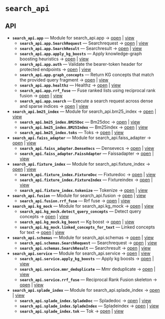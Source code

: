 # `search_api`

<!-- START doctoc generated TOC please keep comment here to allow auto update -->
<!-- END doctoc generated TOC please keep comment here to allow auto update -->

## API
- **`search_api.app`** — Module for search_api.app → [open](./app.py:1:1) | [view](https://github.com/paul-heyse/kgfoundry/blob/0158375af4dd3ecccea4eb2e12a69dcba52db136/src/search_api/app.py#L1)
  - **`search_api.app.SearchRequest`** — Searchrequest → [open](./schemas.py:13:1) | [view](https://github.com/paul-heyse/kgfoundry/blob/0158375af4dd3ecccea4eb2e12a69dcba52db136/src/search_api/schemas.py#L13-L19)
  - **`search_api.app.SearchResult`** — Searchresult → [open](./schemas.py:22:1) | [view](https://github.com/paul-heyse/kgfoundry/blob/0158375af4dd3ecccea4eb2e12a69dcba52db136/src/search_api/schemas.py#L22-L32)
  - **`search_api.app.apply_kg_boosts`** — Apply knowledge-graph boosting heuristics → [open](./app.py:149:1) | [view](https://github.com/paul-heyse/kgfoundry/blob/0158375af4dd3ecccea4eb2e12a69dcba52db136/src/search_api/app.py#L149-L190)
  - **`search_api.app.auth`** — Validate the bearer-token header for protected endpoints → [open](./app.py:90:1) | [view](https://github.com/paul-heyse/kgfoundry/blob/0158375af4dd3ecccea4eb2e12a69dcba52db136/src/search_api/app.py#L90-L109)
  - **`search_api.app.graph_concepts`** — Return KG concepts that match the provided query fragment → [open](./app.py:261:1) | [view](https://github.com/paul-heyse/kgfoundry/blob/0158375af4dd3ecccea4eb2e12a69dcba52db136/src/search_api/app.py#L261-L279)
  - **`search_api.app.healthz`** — Healthz → [open](./app.py:112:1) | [view](https://github.com/paul-heyse/kgfoundry/blob/0158375af4dd3ecccea4eb2e12a69dcba52db136/src/search_api/app.py#L112-L124)
  - **`search_api.app.rrf_fuse`** — Fuse ranked lists using reciprocal rank fusion → [open](./app.py:127:1) | [view](https://github.com/paul-heyse/kgfoundry/blob/0158375af4dd3ecccea4eb2e12a69dcba52db136/src/search_api/app.py#L127-L146)
  - **`search_api.app.search`** — Execute a search request across dense and sparse indices → [open](./app.py:193:1) | [view](https://github.com/paul-heyse/kgfoundry/blob/0158375af4dd3ecccea4eb2e12a69dcba52db136/src/search_api/app.py#L193-L258)
- **`search_api.bm25_index`** — Module for search_api.bm25_index → [open](./bm25_index.py:1:1) | [view](https://github.com/paul-heyse/kgfoundry/blob/0158375af4dd3ecccea4eb2e12a69dcba52db136/src/search_api/bm25_index.py#L1)
  - **`search_api.bm25_index.BM25Doc`** — Bm25doc → [open](./bm25_index.py:39:1) | [view](https://github.com/paul-heyse/kgfoundry/blob/0158375af4dd3ecccea4eb2e12a69dcba52db136/src/search_api/bm25_index.py#L39-L48)
  - **`search_api.bm25_index.BM25Index`** — Bm25index → [open](./bm25_index.py:51:1) | [view](https://github.com/paul-heyse/kgfoundry/blob/0158375af4dd3ecccea4eb2e12a69dcba52db136/src/search_api/bm25_index.py#L51-L248)
  - **`search_api.bm25_index.toks`** — Toks → [open](./bm25_index.py:23:1) | [view](https://github.com/paul-heyse/kgfoundry/blob/0158375af4dd3ecccea4eb2e12a69dcba52db136/src/search_api/bm25_index.py#L23-L36)
- **`search_api.faiss_adapter`** — Module for search_api.faiss_adapter → [open](./faiss_adapter.py:1:1) | [view](https://github.com/paul-heyse/kgfoundry/blob/0158375af4dd3ecccea4eb2e12a69dcba52db136/src/search_api/faiss_adapter.py#L1)
  - **`search_api.faiss_adapter.DenseVecs`** — Densevecs → [open](./faiss_adapter.py:40:1) | [view](https://github.com/paul-heyse/kgfoundry/blob/0158375af4dd3ecccea4eb2e12a69dcba52db136/src/search_api/faiss_adapter.py#L40-L45)
  - **`search_api.faiss_adapter.FaissAdapter`** — Faissadapter → [open](./faiss_adapter.py:48:1) | [view](https://github.com/paul-heyse/kgfoundry/blob/0158375af4dd3ecccea4eb2e12a69dcba52db136/src/search_api/faiss_adapter.py#L48-L208)
- **`search_api.fixture_index`** — Module for search_api.fixture_index → [open](./fixture_index.py:1:1) | [view](https://github.com/paul-heyse/kgfoundry/blob/0158375af4dd3ecccea4eb2e12a69dcba52db136/src/search_api/fixture_index.py#L1)
  - **`search_api.fixture_index.FixtureDoc`** — Fixturedoc → [open](./fixture_index.py:37:1) | [view](https://github.com/paul-heyse/kgfoundry/blob/0158375af4dd3ecccea4eb2e12a69dcba52db136/src/search_api/fixture_index.py#L37-L45)
  - **`search_api.fixture_index.FixtureIndex`** — Fixtureindex → [open](./fixture_index.py:48:1) | [view](https://github.com/paul-heyse/kgfoundry/blob/0158375af4dd3ecccea4eb2e12a69dcba52db136/src/search_api/fixture_index.py#L48-L180)
  - **`search_api.fixture_index.tokenize`** — Tokenize → [open](./fixture_index.py:21:1) | [view](https://github.com/paul-heyse/kgfoundry/blob/0158375af4dd3ecccea4eb2e12a69dcba52db136/src/search_api/fixture_index.py#L21-L34)
- **`search_api.fusion`** — Module for search_api.fusion → [open](./fusion.py:1:1) | [view](https://github.com/paul-heyse/kgfoundry/blob/0158375af4dd3ecccea4eb2e12a69dcba52db136/src/search_api/fusion.py#L1)
  - **`search_api.fusion.rrf_fuse`** — Rrf fuse → [open](./fusion.py:10:1) | [view](https://github.com/paul-heyse/kgfoundry/blob/0158375af4dd3ecccea4eb2e12a69dcba52db136/src/search_api/fusion.py#L10-L29)
- **`search_api.kg_mock`** — Module for search_api.kg_mock → [open](./kg_mock.py:1:1) | [view](https://github.com/paul-heyse/kgfoundry/blob/0158375af4dd3ecccea4eb2e12a69dcba52db136/src/search_api/kg_mock.py#L1)
  - **`search_api.kg_mock.detect_query_concepts`** — Detect query concepts → [open](./kg_mock.py:23:1) | [view](https://github.com/paul-heyse/kgfoundry/blob/0158375af4dd3ecccea4eb2e12a69dcba52db136/src/search_api/kg_mock.py#L23-L41)
  - **`search_api.kg_mock.kg_boost`** — Kg boost → [open](./kg_mock.py:65:1) | [view](https://github.com/paul-heyse/kgfoundry/blob/0158375af4dd3ecccea4eb2e12a69dcba52db136/src/search_api/kg_mock.py#L65-L89)
  - **`search_api.kg_mock.linked_concepts_for_text`** — Linked concepts for text → [open](./kg_mock.py:44:1) | [view](https://github.com/paul-heyse/kgfoundry/blob/0158375af4dd3ecccea4eb2e12a69dcba52db136/src/search_api/kg_mock.py#L44-L62)
- **`search_api.schemas`** — Module for search_api.schemas → [open](./schemas.py:1:1) | [view](https://github.com/paul-heyse/kgfoundry/blob/0158375af4dd3ecccea4eb2e12a69dcba52db136/src/search_api/schemas.py#L1)
  - **`search_api.schemas.SearchRequest`** — Searchrequest → [open](./schemas.py:13:1) | [view](https://github.com/paul-heyse/kgfoundry/blob/0158375af4dd3ecccea4eb2e12a69dcba52db136/src/search_api/schemas.py#L13-L19)
  - **`search_api.schemas.SearchResult`** — Searchresult → [open](./schemas.py:22:1) | [view](https://github.com/paul-heyse/kgfoundry/blob/0158375af4dd3ecccea4eb2e12a69dcba52db136/src/search_api/schemas.py#L22-L32)
- **`search_api.service`** — Module for search_api.service → [open](./service.py:1:1) | [view](https://github.com/paul-heyse/kgfoundry/blob/0158375af4dd3ecccea4eb2e12a69dcba52db136/src/search_api/service.py#L1)
  - **`search_api.service.apply_kg_boosts`** — Apply kg boosts → [open](./service.py:20:1) | [view](https://github.com/paul-heyse/kgfoundry/blob/0158375af4dd3ecccea4eb2e12a69dcba52db136/src/search_api/service.py#L20-L36)
  - **`search_api.service.mmr_deduplicate`** — Mmr deduplicate → [open](./service.py:39:1) | [view](https://github.com/paul-heyse/kgfoundry/blob/0158375af4dd3ecccea4eb2e12a69dcba52db136/src/search_api/service.py#L39-L57)
  - **`search_api.service.rrf_fuse`** — Reciprocal Rank Fusion skeleton → [open](./service.py:12:1) | [view](https://github.com/paul-heyse/kgfoundry/blob/0158375af4dd3ecccea4eb2e12a69dcba52db136/src/search_api/service.py#L12-L17)
- **`search_api.splade_index`** — Module for search_api.splade_index → [open](./splade_index.py:1:1) | [view](https://github.com/paul-heyse/kgfoundry/blob/0158375af4dd3ecccea4eb2e12a69dcba52db136/src/search_api/splade_index.py#L1)
  - **`search_api.splade_index.SpladeDoc`** — Spladedoc → [open](./splade_index.py:36:1) | [view](https://github.com/paul-heyse/kgfoundry/blob/0158375af4dd3ecccea4eb2e12a69dcba52db136/src/search_api/splade_index.py#L36-L43)
  - **`search_api.splade_index.SpladeIndex`** — Spladeindex → [open](./splade_index.py:46:1) | [view](https://github.com/paul-heyse/kgfoundry/blob/0158375af4dd3ecccea4eb2e12a69dcba52db136/src/search_api/splade_index.py#L46-L153)
  - **`search_api.splade_index.tok`** — Tok → [open](./splade_index.py:20:1) | [view](https://github.com/paul-heyse/kgfoundry/blob/0158375af4dd3ecccea4eb2e12a69dcba52db136/src/search_api/splade_index.py#L20-L33)

